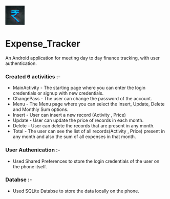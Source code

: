 <img src="https://github.com/vyasrc/Expense-Tracker-Andriod-App/blob/master/icon.png" width="60" height="60" ></img>                       
# Expense_Tracker  
An Android application for meeting day to day finance tracking, with user authentication.                                                                                                     
### Created 6 activities :-                                                                                                                   
* MainActivity - The starting page where you can enter the login credentials or signup with new credentials.
* ChangePass - The user can change the password of the account.
* Menu - The Menu page where you can select the Insert, Update, Delete and Monthly Sum options.
* Insert - User can insert a new record (Activity , Price)
* Update - User can update the price of records in each month.
* Delete - User can delete the records that are present in any month.
* Total - The user can see the list of all records(Activity , Price) present in any month and also the sum of all expenses in that month.                                                                                                                                          
### User Authenication :-                                                                                                                 
* Used Shared Preferences to store the login credentials of the user on the phone itself.                                                   
### Databse :-
* Used SQLite Databse to store the data locally on the phone.

![]()

